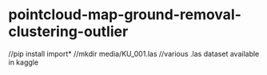 # pointcloud-map-ground-removal-clustering-outlier
//pip install import*
//mkdir media/KU_001.las
//various .las dataset available in kaggle
